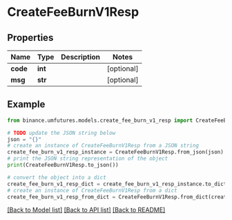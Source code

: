 # CreateFeeBurnV1Resp


## Properties

Name | Type | Description | Notes
------------ | ------------- | ------------- | -------------
**code** | **int** |  | [optional] 
**msg** | **str** |  | [optional] 

## Example

```python
from binance.umfutures.models.create_fee_burn_v1_resp import CreateFeeBurnV1Resp

# TODO update the JSON string below
json = "{}"
# create an instance of CreateFeeBurnV1Resp from a JSON string
create_fee_burn_v1_resp_instance = CreateFeeBurnV1Resp.from_json(json)
# print the JSON string representation of the object
print(CreateFeeBurnV1Resp.to_json())

# convert the object into a dict
create_fee_burn_v1_resp_dict = create_fee_burn_v1_resp_instance.to_dict()
# create an instance of CreateFeeBurnV1Resp from a dict
create_fee_burn_v1_resp_from_dict = CreateFeeBurnV1Resp.from_dict(create_fee_burn_v1_resp_dict)
```
[[Back to Model list]](../README.md#documentation-for-models) [[Back to API list]](../README.md#documentation-for-api-endpoints) [[Back to README]](../README.md)


